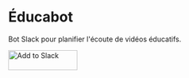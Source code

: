 # Éducabot
Bot Slack pour planifier l'écoute de vidéos éducatifs.

<a href="https://slack.com/oauth/authorize?client_id=469507476454.468307745765&scope=commands,chat:write:bot"><img alt="Add to Slack" height="40" width="139" src="https://platform.slack-edge.com/img/add_to_slack.png" srcset="https://platform.slack-edge.com/img/add_to_slack.png 1x, https://platform.slack-edge.com/img/add_to_slack@2x.png 2x" /></a>
